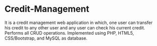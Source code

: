 # Credit-Management
It is a credit management web application in which, one user can transfer his credit to any other user and any user can check his current credit. 
Performs all CRUD operations.
Implemented using PHP, HTML5, CSS/Bootstrap, and MySQL as database.
